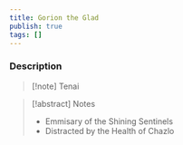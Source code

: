 ```yaml
---
title: Gorion the Glad
publish: true
tags: []
---
```


### Description
> [!note] Tenai
> <span style="font-family: 'Lucida Handwriting'; font-optical-sizing: auto; font-style: normal; word-break: break-word;"><span/>

> [!abstract] Notes
> - Emmisary of the Shining Sentinels
> - Distracted by the Health of Chazlo

